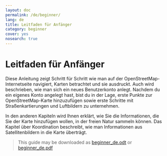 ```yaml
---
layout: doc
permalink: /de/beginner/
lang: de
title: Leitfaden für Anfänger
category: beginner
cover: yes
nosearch: true
---
```


Leitfaden für Anfänger
======================
Diese Anleitung zeigt Schritt für Schritt wie man auf der OpenStreetMap-Internetseite navigiert, Karten betrachtet und sie ausdruckt. Auch wird beschrieben, wie man sich ein neues Benutzerkonto anlegt. Nachdem du ein eigenes Konto angelegt hast, bist du in der Lage, erste Punkte zur OpenStreetMap-Karte hinzuzufügen sowie erste Schritte mit Straßenkartierungen und Luftbildern zu unternehmen.

In den anderen Kapiteln wird Ihnen erklärt, wie Sie die Informationen, die Sie der Karte hinzufügen wollen, 
in der freien Natur sammeln können. Das Kapitel über Koordination beschreibt, wie man Informationen aus Satellitenbildern in die Karte überträgt.

> This guide may be downloaded as [beginner_de.odt](/files/beginner_de.odt) or [beginner_de.pdf](/files/beginner_de.pdf)  


